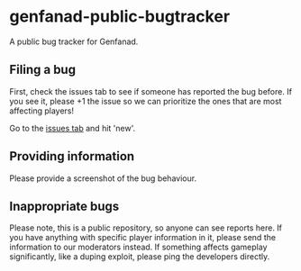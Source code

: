 # genfanad-public-bugtracker
A public bug tracker for Genfanad.

## Filing a bug
First, check the issues tab to see if someone has reported the bug before. If you see it, please +1 the issue so we can prioritize the ones that are most affecting players!

Go to the [issues tab](https://github.com/genfanad/genfanad-public-bugtracker/issues/new) and hit 'new'.

## Providing information
Please provide a screenshot of the bug behaviour.

## Inappropriate bugs
Please note, this is a public repository, so anyone can see reports here. If you have anything with specific player information in it, please send the information to our moderators instead. If something affects gameplay significantly, like a duping exploit, please ping the developers directly. 
